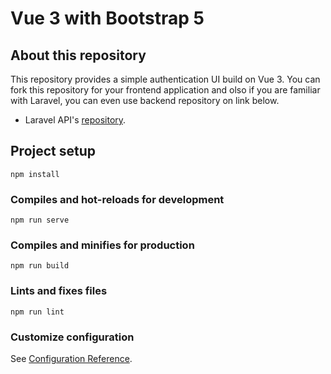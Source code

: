 # Vue 3 with Bootstrap 5

## About this repository
This repository provides a simple authentication UI build on Vue 3. You can fork this repository for your frontend application and olso if you are familiar with Laravel, you can even use backend repository on link below.

- Laravel API's [repository](https://github.com/lindritkrasniqi/sanctum-auth-template).

## Project setup
```
npm install
```

### Compiles and hot-reloads for development
```
npm run serve
```

### Compiles and minifies for production
```
npm run build
```

### Lints and fixes files
```
npm run lint
```

### Customize configuration
See [Configuration Reference](https://cli.vuejs.org/config/).
